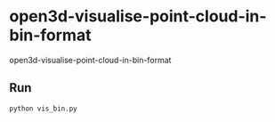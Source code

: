 # open3d-visualise-point-cloud-in-bin-format
open3d-visualise-point-cloud-in-bin-format

## Run
```
python vis_bin.py
```